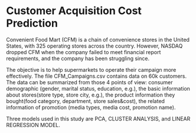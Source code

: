 # Customer Acquisition Cost Prediction 

Convenient Food Mart (CFM) is a chain of convenience stores in the United States, with 325 operating stores across the country. However, NASDAQ dropped CFM when the company failed to meet financial report requirements, and the company has been struggling since. 

The objective is to help supermarkets to operate their campaign more effectively. The file CFM_Campaigns.csv contains data on 60k customers. The data can be summarized from those 4 points of view: consumer demographic (gender, marital status, education, e.g.), the basic information about stores(store type, store city, e.g.), the product information they bought(food category, department, store sales&cost), the related information of promotion (media types, media cost, promotion name).

Three models used in this study are PCA, CLUSTER ANALYSIS, and LINEAR REGRESSION MODEL. 

